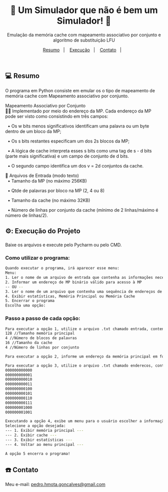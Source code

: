 <h1 align="center">
  💾 Um Simulador que não é bem um Simulador! 💾
</h1>
<p align="center">Emulação da memória cache com mapeamento associativo por conjunto e algoritmo de substituição LFU</p>
<p align="center">
  <a href="#-projeto">Resumo</a>&nbsp;&nbsp;&nbsp;|&nbsp;&nbsp;&nbsp;
  <a href="#rocket-tecnologias">Execução</a>&nbsp;&nbsp;&nbsp;|&nbsp;&nbsp;&nbsp;  
  <a href="#-layout">Contato</a>&nbsp;&nbsp;&nbsp;|&nbsp;&nbsp;&nbsp;
</p>

<br>

## 💻 Resumo

O programa em Python consiste em emular os o tipo de mapeamento de memória cache com Mapeamento associativo por conjunto.

Mapeamento Associativo por Conjunto<br>
👨‍💻 Implementado por meio do endereço da MP. Cada endereço da MP pode ser visto como consistindo em três campos:

&nbsp;&nbsp;• Os w bits menos significativos identificam uma palavra ou um byte dentro de um bloco da MP;

&nbsp;&nbsp;• Os s bits restantes especificam um dos 2s blocos da MP;

&nbsp;&nbsp;• A lógica de cache interpreta esses s bits como uma tag de s - d bits (parte mais significativa) e um campo de conjunto de d bits. 

&nbsp;&nbsp;• O segundo campo identifica um dos v = 2d conjuntos da cache.

📄 Arquivos de Entrada (modo texto)<br>
&nbsp;&nbsp;• Tamanho da MP (no máximo 256KB)

&nbsp;&nbsp;• Qtde de palavras por bloco na MP (2, 4 ou 8)

&nbsp;&nbsp;• Tamanho da cache (no máximo 32KB)

&nbsp;&nbsp;• Número de linhas por conjunto da cache (mínimo de 2 linhas/máximo é  número de linhas/2).

## ⚙️: Execução do Projeto

### 
Baixe os arquivos e execute pelo Pycharm ou pelo CMD.

### Como utilizar o programa:
```bash
Quando executar o programa, irá aparecer esse menu:
Menu: 
1. Ler o nome de um arquivo de entrada que contenha as informações necessárias
2. Informar um endereço de MP binário válido para acesso à MP
-- OU --
3. Ler o nome de um arquivo que contenha uma sequência de endereços de MP
4. Exibir estatísticas, Memória Principal ou Memória Cache
5. Encerrar o programa
Escolha uma opção: 
```

### Passo a passo de cada opção:
```bash
Para executar a opção 1, utilize o arquivo .txt chamado entrada, contendo os seguintes dados:
128 //Tamanho memória principal
4 //Número de blocos de palavras
16 //Tamanho da cache
4 //Número de linhas por conjunto

Para executar a opção 2, informe um endereço da memória principal em formato binário

Para executar a opção 3, utilize o arquivo .txt chamado enderecos, contendo uma sequência de endereços da memória principal:
000000000000
000000000001
000000000010
000000000011
000000000100
000000000101
000000000110
000000000111
000000001000
000000001001

Executando a opção 4, exibe um menu para o usuário escolher a informação desejada:
Selecione a opção desejada:
--- 1. Exibir memória principal ---
--- 2. Exibir cache ---
--- 3. Exibir estatísticas ---
--- 4. Voltar ao menu principal ---

A opção 5 encerra o programa!
```

## :telephone: Contato

Meu e-mail: pedro.hmota.goncalves@gmail.com
